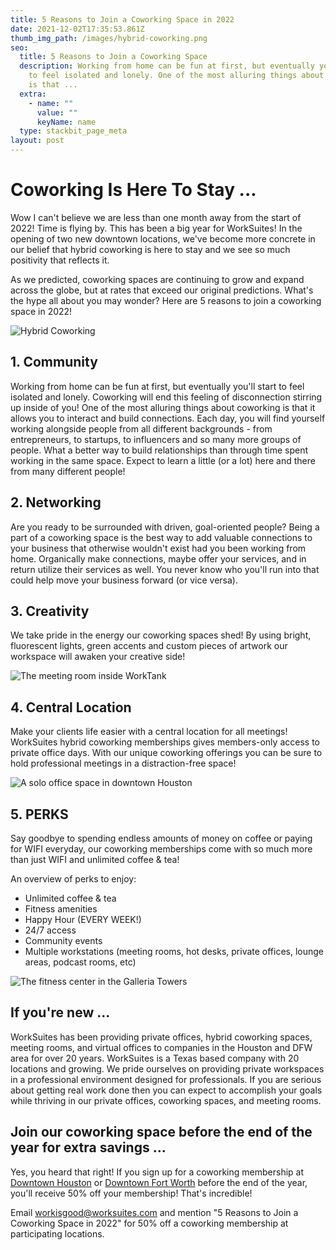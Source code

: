 ```yaml
---
title: 5 Reasons to Join a Coworking Space in 2022
date: 2021-12-02T17:35:53.861Z
thumb_img_path: /images/hybrid-coworking.png
seo:
  title: 5 Reasons to Join a Coworking Space
  description: Working from home can be fun at first, but eventually you'll start
    to feel isolated and lonely. One of the most alluring things about coworking
    is that ...
  extra:
    - name: ""
      value: ""
      keyName: name
  type: stackbit_page_meta
layout: post
---
```

# Coworking Is Here To Stay ...

Wow I can't believe we are less than one month away from the start of 2022! Time is flying by. This has been a big year for WorkSuites! In the opening of two new downtown locations, we've become more concrete in our belief that hybrid coworking is here to stay and we see so much positivity that reflects it.

As we predicted, coworking spaces are continuing to grow and expand across the globe, but at rates that exceed our original predictions. What's the hype all about you may wonder? Here are 5 reasons to join a coworking space in 2022!

![Hybrid Coworking](/images/hybrid-coworking.png "WorkTank")

## 1. Community

Working from home can be fun at first, but eventually you'll start to feel isolated and lonely. Coworking will end this feeling of disconnection stirring up inside of you! One of the most alluring things about coworking is that it allows you to interact and build connections. Each day, you will find yourself working alongside people from all different backgrounds - from entrepreneurs, to startups, to influencers and so many more groups of people. What a better way to build relationships than through time spent working in the same space. Expect to learn a little (or a lot) here and there from many different people!

## 2. Networking

Are you ready to be surrounded with driven, goal-oriented people? Being a part of a coworking space is the best way to add valuable connections to your business that otherwise wouldn't exist had you been working from home. Organically make connections, maybe offer your services, and in return utilize their services as well. You never know who you'll run into that could help move your business forward (or vice versa).

## 3. Creativity

We take pride in the energy our coworking spaces shed! By using bright, fluorescent lights, green accents and custom pieces of artwork our workspace will awaken your creative side!

![The meeting room inside WorkTank](/images/meeting-room.png "Meeting Room")

## 4. Central Location

Make your clients life easier with a central location for all meetings! WorkSuites hybrid coworking memberships gives members-only access to private office days. With our unique coworking offerings you can be sure to hold professional meetings in a distraction-free space!

![A solo office space in downtown Houston](/images/solo-office.png "Solo Office")

## 5. PERKS

Say goodbye to spending endless amounts of money on coffee or paying for WIFI everyday, our coworking memberships come with so much more than just WIFI and unlimited coffee & tea!

An overview of perks to enjoy:

* Unlimited coffee & tea
* Fitness amenities
* Happy Hour (EVERY WEEK!)
* 24/7 access
* Community events
* Multiple workstations (meeting rooms, hot desks, private offices, lounge areas, podcast rooms, etc)

![The fitness center in the Galleria Towers](/images/gym.png "Fitness Facility")

## If you're new ...

WorkSuites has been providing private offices, hybrid coworking spaces, meeting rooms, and virtual offices to companies in the Houston and DFW area for over 20 years. WorkSuites is a Texas based company with 20 locations and growing. We pride ourselves on providing private workspaces in a professional environment designed for professionals. If you are serious about getting real work done then you can expect to accomplish your goals while thriving in our private offices, coworking spaces, and meeting rooms.

## Join our coworking space before the end of the year for extra savings ...

Yes, you heard that right! If you sign up for a coworking membership at [Downtown Houston](https://www.worksuites.com/texas/1000-main-houston-coworking/) or [Downtown Fort Worth](https://www.worksuites.com/texas/640-taylor-fort-worth-coworking/) before the end of the year, you'll receive 50% off your membership! That's incredible! 

Email workisgood@worksuites.com and mention "5 Reasons to Join a Coworking Space in 2022" for 50% off a coworking membership at participating locations.